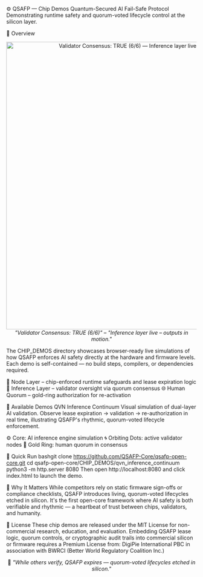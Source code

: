 ⚙️ QSAFP — Chip Demos
Quantum-Secured AI Fail-Safe Protocol
Demonstrating runtime safety and quorum-voted lifecycle control at the silicon layer.

📘 Overview
<!-- 🔮 Cosmic Rendering Preview -->
<p align="center">
  <a href="qvn_inference_continuum/index.html">
    <img src="../ASSETS/Gif-QVN_Inference_Oversight_Continuum.gif" 
         alt="Validator Consensus: TRUE (6/6) — Inference layer live – outputs in motion." 
         width="760">
  </a>
  <br>
  <em>"Validator Consensus: TRUE (6/6)" – "Inference layer live – outputs in motion."</em>
</p>
The CHIP_DEMOS directory showcases browser-ready live simulations of how QSAFP enforces AI safety directly at the hardware and firmware levels. Each demo is self-contained — no build steps, compilers, or dependencies required.

🔐 Node Layer – chip-enforced runtime safeguards and lease expiration logic
🧠 Inference Layer – validator oversight via quorum consensus
🌐 Human Quorum – gold-ring authorization for re-activation


📂 Available Demos
QVN Inference Continuum
Visual simulation of dual-layer AI validation.
Observe lease expiration → validation → re-authorization in real time, illustrating QSAFP's rhythmic, quorum-voted lifecycle enforcement.

⚙️ Core: AI inference engine simulation
🌀 Orbiting Dots: active validator nodes
💫 Gold Ring: human quorum in consensus


🧪 Quick Run
bashgit clone https://github.com/QSAFP-Core/qsafp-open-core.git
cd qsafp-open-core/CHIP_DEMOS/qvn_inference_continuum
python3 -m http.server 8080
Then open http://localhost:8080 and click index.html to launch the demo.

🧠 Why It Matters
While competitors rely on static firmware sign-offs or compliance checklists, QSAFP introduces living, quorum-voted lifecycles etched in silicon. It's the first open-core framework where AI safety is both verifiable and rhythmic — a heartbeat of trust between chips, validators, and humanity.

🪪 License
These chip demos are released under the MIT License for non-commercial research, education, and evaluation. Embedding QSAFP lease logic, quorum controls, or cryptographic audit trails into commercial silicon or firmware requires a Premium License from:
DigiPie International PBC
in association with BWRCI (Better World Regulatory Coalition Inc.)

<p align="center">
  🧩 <em>"While others verify, QSAFP expires — quorum-voted lifecycles etched in silicon."</em>
</p>
